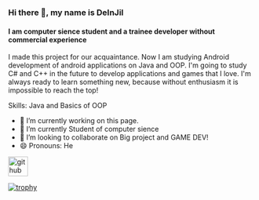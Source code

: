 ### Hi there 👋, my name is DeInJiI
#### I am computer sience student and a trainee developer without commercial experience


I made this project for our acquaintance. Now I am studying Android development of android applications on Java and OOP. I'm going to study C# and C++ in the future to develop applications and games that I love. I'm always ready to learn something new, because without enthusiasm it is impossible to reach the top!

Skills: Java and Basics of OOP

- 🔭 I’m currently working on this page. 
- 🌱 I’m currently Student of computer sience  
- 👯 I’m looking to collaborate on Big project and GAME DEV!  
- 😄 Pronouns: He 


[<img src='https://cdn.jsdelivr.net/npm/simple-icons@3.0.1/icons/github.svg' alt='github' height='40'>](https://github.com/DeInJiI)  

[![trophy](https://github-profile-trophy.vercel.app/?username=DeInJiI)](https://github.com/ryo-ma/github-profile-trophy)
